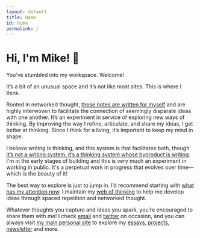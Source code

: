 ```yaml
---
layout: default
title: Home
id: home
permalink: /
---
```


<div>
  <h1>Hi, I'm Mike! 👋</h1>
</div>

You’ve stumbled into my workspace. Welcome!

It’s a bit of an unusual space and it’s not like most sites. This is where I think.

Rooted in networked thought, <a href="these%20notes%20are%20written%20for%20myself">these notes are written for myself</a> and are highly interwoven to facilitate the connection of seemingly disparate ideas with one another. It’s an experiment in service of exploring new ways of thinking. By improving the way I refine, articulate, and share my ideas, I get better at thinking. Since I think for a living, it’s important to keep my mind in shape.

I believe writing is thinking, and this system is that facilitates both, though <a href="It’s%20not%20a%20writing%20system,%20it’s%20a%20thinking%20system%20whose%20byproduct%20is%20writing">It’s not a writing system, it’s a thinking system whose byproduct is writing</a>. I'm in the early stages of building and this is very much an experiment in working in public. It's a perpetual work in progress that evolves over time—which is the beauty of it!

The best way to explore is just to jump in. I’d recommend starting with <a href="What%20has%20my%20attention%20now">what has my attention now</a>. I maintain my <a href="web%20of%20thinking">web of thinking</a> to help me develop ideas through spaced repetition and networked thought.

Whatever thoughts you capture and ideas you spark, you’re encouraged to share them with me! I check [email](mailto:yo@miketannenbaum.com) and [twitter](https://twitter.com/theroyaltbomb) on occasion, and you can always visit [my main personal site](https://miketannenbaum.com) to explore my [essays](https://miketannenbaum.com/writings), [projects](https://miketannenbaum.com/projects), [newsletter](https://miketannenbaum.com/signup) and more.
